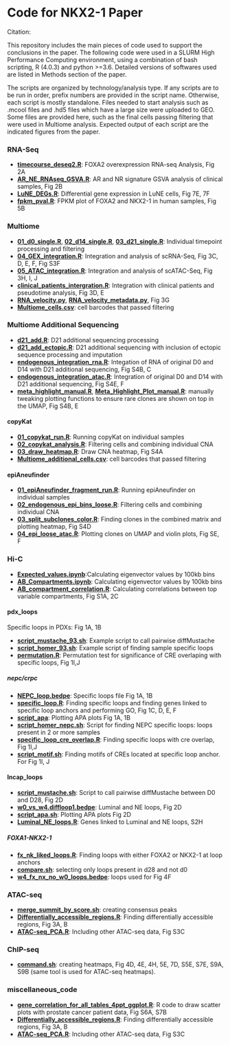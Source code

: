 # Code for NKX2-1 Paper
Citation:

This repository includes the main pieces of code used to support the conclusions in the paper. The following code were used in a SLURM High Performance Computing environment, using a combination of bash scripting, R (4.0.3) and python >=3.6. Detailed versions of softwares used are listed in Methods section of the paper.

The scripts are organized by technology/analysis type. If any scripts are to be run in order, prefix numbers are provided in the script name. Otherwise, each script is mostly standalone. Files needed to start analysis such as .mcool files and .hd5 files which have a large size were uploaded to GEO. Some files are provided here, such as the final cells passing filtering that were used in Multiome analysis. Expected output of each script are the indicated figures from the paper.
 
### RNA-Seq

- [**timecourse_deseq2.R**](RNA-seq/timecourse_deseq2.R): FOXA2 overexpression RNA-seq Analysis, Fig 2A
- [**AR_NE_RNAseq_GSVA.R**](RNA-seq/AR_NE_RNAseq_GSVA.R): AR and NR signature GSVA analysis of clinical samples, Fig 2B
- [**LuNE_DEGs.R**](RNA-seq/LuNE_DEGs.R): Differential gene expression in LuNE cells, Fig 7E, 7F
- [**fpkm_pval.R**](RNA-seq/fpkm_pval.R): FPKM plot of FOXA2 and NKX2-1 in human samples, Fig 5B

### Multiome

- [**01_d0_single.R**](Multiome/01_d0_single.R),  [**02_d14_single.R**](Multiome/02_d14_single.R),  [**03_d21_single.R**](Multiome/03_d21_single.R): Individual timepoint processing and filtering
- [**04_GEX_integration.R**](Multiome/04_GEX_integration.R): Integration and analysis of scRNA-Seq, Fig 3C, D, E, F, Fig S3F 
- [**05_ATAC_integration.R**](Multiome/05_ATAC_integration.R): Integration and analysis of scATAC-Seq, Fig 3H, I, J
- [**clinical_patients_intergration.R**](Multiome/clinical_patients_intergration.R): Integration with clinical patients and pseudotime analysis, Fig 3D, E
- [**RNA_velocity.py**](Multiome/RNA_velocity.py), [**RNA_velocity_metadata.py**](Multiome/RNA_velocity_metadata.py), Fig 3G
- [**Multiome_cells.csv**](Multiome/Multiome_cells.csv): cell barcodes that passed filtering

### Multiome Additional Sequencing

- [**d21_add.R**](Multiome_additional/): D21 additional sequencing processing
- [**d21_add_ectopic.R**](Multiome_additional/): D21 additional sequencing with inclusion of ectopic sequence processing and imputation
- [**endogenous_integration_rna.R**](Multiome_additional/endogenous_integration_rna.R): Integation of RNA of original D0 and D14 with D21 additional sequencing, Fig S4B, C
- [**endogenous_integration_atac.R**](Multiome_additional/endogenous_integration_atac.R): Integration of original D0 and D14 with D21 additional sequencing, Fig S4E, F
- [**meta_highlight_manual.R**](Multiome_additional/meta_highlight_manual.R), [**Meta_Highlight_Plot_manual.R**](Multiome_additional/Meta_Highlight_Plot_manual.R): manually tweaking plotting functions to ensure rare clones are shown on top in the UMAP, Fig S4B, E

#### copyKat
- [**01_copykat_run.R**](Multiome_additional/01_copykat_run.R): Running copyKat on individual samples
- [**02_copykat_analysis.R**](Multiome_additional/02_copykat_analysis.R): Filtering cells and combining individual CNA 
- [**03_draw_heatmap.R**](Multiome_additional/03_draw_heatmap.R): Draw CNA heatmap, Fig S4A
- [**Multiome_additional_cells.csv**](Multiome_additional/Multiome_additional_cells.csv): cell barcodes that passed filtering

#### epiAneufinder
- [**01_epiAneufinder_fragment_run.R**](Multiome_additional/01_epiAneufinder_fragment_run.R): Running epiAneufinder on individual samples
- [**02_endogenous_epi_bins_loose.R**](Multiome_additional/02_endogenous_epi_bins_loose.R): Filtering cells and combining individual CNA 
- [**03_split_subclones_color.R**](Multiome_additional/03_split_subclones_color.R): Finding clones in the combined matrix and plotting heatmap, Fig S4D
- [**04_epi_loose_atac.R**](Multiome_additional/04_epi_loose_atac.R): Plotting clones on UMAP and violin plots, Fig SE, F

### Hi-C  
- [**Expected_values.ipynb**](Hi-C/Expected_values.ipynb):Calculating eigenvector values by 100kb bins 
- [**AB_Compartments.ipynb**](Hi-C/AB_Compartments.ipynb): Calculating eigenvector values by 100kb bins
- [**AB_compartment_correlation.R**](Hi-C/AB_compartment_correlation.R): Calculating correlations between top variable compartments, Fig S1A, 2C

#### pdx_loops
Specific loops in PDXs: Fig 1A, 1B  
- [**script_mustache_93.sh**](Hi-C/pdx_loops/script_mustache_93.sh): Example script to call pairwise diffMustache
- [**script_homer_93.sh**](Hi-C/pdx_loops/pdx_specific_loops/script_homer_93.sh): Example script of finding sample specific loops
- [**permutation.R**](Hi-C/pdx_loops/pdx_specific_loops/permutation.R): Permutation test for significance of CRE overlaping with specific loops, Fig 1I,J

##### nepc/crpc
- [**NEPC_loop.bedpe**](Hi-C/pdx_loops/pdx_specific_loops/nepc/NEPC_loop.bedpe): Specific loops file Fig 1A, 1B
- [**specific_loop.R**](Hi-C/pdx_loops/pdx_specific_loops/nepc/): Finding specific loops and finding genes linked to specific loop anchors and performing GO, Fig 1C, D, E, F
- [**script_apa**](Hi-C/pdx_loops/pdx_specific_loops/nepc/): Plotting APA plots Fig 1A, 1B
- [**script_homer_nepc.sh**](Hi-C/pdx_loops/pdx_specific_loops/nepc/script_homer_nepc.sh): Script for finding NEPC specific loops: loops present in 2 or more samples
- [**specific_loop_cre_overlap.R**](Hi-C/pdx_loops/pdx_specific_loops/nepc/): Finding specific loops with cre overlap, Fig 1I,J
- [**script_motif.sh**](Hi-C/pdx_loops/pdx_specific_loops/nepc/script_motif.sh): Finding motifs of CREs located at specific loop anchor. For Fig 1I, J

#### lncap_loops
- [**script_mustache.sh**](Hi-C/lncap_loops/script_mustache.sh): Script to call pairwise diffMustache between D0 and D28, Fig 2D
- [**w0_vs_w4.diffloop1.bedpe**](Hi-C/lncap_loops/w0_vs_w4.diffloop1.bedpe): Luminal and NE loops, Fig 2D 
- [**script_apa.sh**](Hi-C/lncap_loops/script_apa.sh): Plotting APA plots Fig 2D
- [**Luminal_NE_loops.R**](Hi-C/lncap_loops/Luminal_NE_loops.R): Genes linked to Luminal and NE loops, S2H

##### FOXA1-NKX2-1
- [**fx_nk_liked_loops.R**](Hi-C/lncap_loops/FOXA1-NKX2-1/fx_nk_liked_loops.R): Finding loops with either FOXA2 or NKX2-1 at loop anchors
- [**compare.sh**](Hi-C/lncap_loops/FOXA1-NKX2-1/compare.sh): selecting only loops present in d28 and not d0
- [**w4_fx_nx_no_w0_loops.bedpe**](Hi-C/lncap_loops/FOXA1-NKX2-1/w4_fx_nx_no_w0_loops.bedpe): loops used for Fig 4F

### ATAC-seq
- [**merge_summit_by_score.sh**](ATAC-seq/merge_summit_by_score.sh): creating consensus peaks  
- [**Differentially_accessible_regions.R**](ATAC-seq/Differentially_accessible_regions.R): Finding differentially accessible regions, Fig 3A, B
- [**ATAC-seq_PCA.R**](ATAC-seq/ATAC-seq_PCA.R): Including other ATAC-seq data, Fig S3C

### ChIP-seq
- [**command.sh**](ChIP-seq/command.sh): creating heatmaps, Fig 4D, 4E, 4H, 5E, 7D, S5E, S7E, S9A, S9B (same tool is used for ATAC-seq heatmaps).

### miscellaneous_code
- [**gene_correlation_for_all_tables_4ppt_ggplot.R**](miscellaneous_code/gene_correlation_for_all_tables_4ppt_ggplot.R): R code to draw scatter plots with prostate cancer patient data, Fig S6A, S7B  
- [**Differentially_accessible_regions.R**](ATAC-seq/Differentially_accessible_regions.R): Finding differentially accessible regions, Fig 3A, B
- [**ATAC-seq_PCA.R**](ATAC-seq/ATAC-seq_PCA.R): Including other ATAC-seq data, Fig S3C
